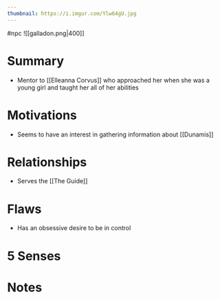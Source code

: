 ```yaml
---
thumbnail: https://i.imgur.com/Ylw64gU.jpg
---
```

#npc
![[galladon.png|400]]

# Summary
- Mentor to [[Elleanna Corvus]] who approached her when she was a young girl and taught her all of her abilities

# Motivations
- Seems to have an interest in gathering information about [[Dunamis]]
# Relationships
- Serves the [[The Guide]]

# Flaws
- Has an obsessive desire to be in control
# 5 Senses
# Notes
